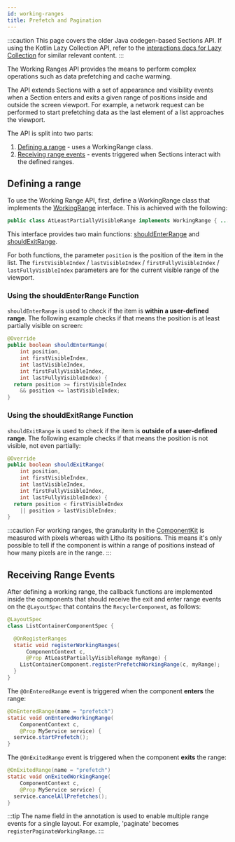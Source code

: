 ```yaml
---
id: working-ranges
title: Prefetch and Pagination
---
```


:::caution
This page covers the older Java codegen-based Sections API. If using the Kotlin Lazy Collection API, refer to the [interactions docs for Lazy Collection](../kotlin/lazycollections/lazycollections-interactions.mdx) for similar relevant content.
:::

The Working Ranges API provides the means to perform complex operations such as data prefetching and cache warming.

The API extends Sections with a set of appearance and visibility events when a Section enters and exits a given range of positions inside and outside the screen viewport. For example, a network request can be performed to start prefetching data as the last element of a list approaches the viewport.

The API is split into two parts:

1. [Defining a range](#defining-a-range) - uses a WorkingRange class.
2. [Receiving range events](#receiving-range-events) - events triggered when Sections interact with the defined ranges.

## Defining a range

To use the Working Range API, first, define a WorkingRange class that implements the [WorkingRange](pathname:///javadoc/com/facebook/litho/WorkingRange.html) interface. This is achieved with the following:

```java
public class AtLeastPartiallyVisibleRange implements WorkingRange { ... }
```

This interface provides two main functions: [shouldEnterRange](#using-the-shouldenterrange-function) and [shouldExitRange](#using-the-shouldexitrange-function).

For both functions, the parameter `position` is the position of the item in the list. The `firstVisibleIndex` / `lastVisibleIndex` / `firstFullyVisibleIndex` / `lastFullyVisibleIndex` parameters are for the current visible range of the viewport.

### Using the shouldEnterRange Function

`shouldEnterRange` is used to check if the item is **within a user-defined range**. The following example checks if that means the position is at least partially visible on screen:

```java
@Override
public boolean shouldEnterRange(
    int position,
    int firstVisibleIndex,
    int lastVisibleIndex,
    int firstFullyVisibleIndex,
    int lastFullyVisibleIndex) {
  return position >= firstVisibleIndex
    && position <= lastVisibleIndex;
}
```

### Using the shouldExitRange Function

`shouldExitRange` is used to check if the item is **outside of a user-defined range**. The following example checks if that means the position is not visible, not even partially:

```java
@Override
public boolean shouldExitRange(
    int position,
    int firstVisibleIndex,
    int lastVisibleIndex,
    int firstFullyVisibleIndex,
    int lastFullyVisibleIndex) {
  return position < firstVisibleIndex
    || position > lastVisibleIndex;
}
```

:::caution
For working ranges, the granularity in the [ComponentKit](https://componentkit.org/) is measured with pixels whereas with Litho its positions. This means it's only possible to tell if the component is within a range of positions instead of how many pixels are in the range.
:::

## Receiving Range Events

After defining a working range, the callback functions are implemented inside the components that should receive the exit and enter range events on the `@LayoutSpec` that contains the `RecyclerComponent`, as follows:

```java
@LayoutSpec
class ListContainerComponentSpec {

  @OnRegisterRanges
  static void registerWorkingRanges(
      ComponentContext c,
      @Prop AtLeastPartiallyVisibleRange myRange) {
    ListContainerComponent.registerPrefetchWorkingRange(c, myRange);
  }
}
```

The `@OnEnteredRange` event is triggered when the component **enters** the range:

```java
@OnEnteredRange(name = "prefetch")
static void onEnteredWorkingRange(
    ComponentContext c,
    @Prop MyService service) {
  service.startPrefetch();
}
```

The `@OnExitedRange` event is triggered when the component **exits** the range:

```java
@OnExitedRange(name = "prefetch")
static void onExitedWorkingRange(
    ComponentContext c,
    @Prop MyService service) {
  service.cancelAllPrefetches();
}
```

:::tip
The name field in the annotation is used to enable multiple range events for a single layout. For example, 'paginate' becomes `registerPaginateWorkingRange`.
:::
